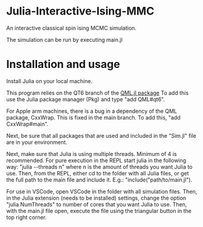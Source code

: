 # Julia-Interactive-Ising-MMC

An interactive classical spin ising MCMC simulation.

The simulation can be run by executing main.jl

# Installation and usage

Install Julia on your local machine.

This program relies on the QT6 branch of the [QML.jl package](https://github.com/barche/QML.jl)
To add this use the Julia package manager (Pkg) and type "add QML#qt6".

For Apple arm machines, there is a bug in a dependency of the QML package, CxxWrap. This is fixed in the main branch. To add this, "add CxxWrap#main".

Next, be sure that all packages that are used and included in the "Sim.jl" file are in your environment.

Next, make sure that Julia is using multiple threads. Minimum of 4 is recommended. For pure execution in the REPL start julia in the following way: "julia --threads n" where n is the amount of threads you want Julia to use. Then, from the REPL, either cd to the folder with all Julia files, or get the full path to the main file and include it. E.g.: "include("path/to/main.jl").

For use in VSCode, open VSCode in the folder with all simulation files. Then, in the Julia extension (needs to be installed) settings, change the option "julia.NumThreads" to number of cores that you want Julia to use. Then, with the main.jl file open, execute the file using the triangular button in the top right corner.
